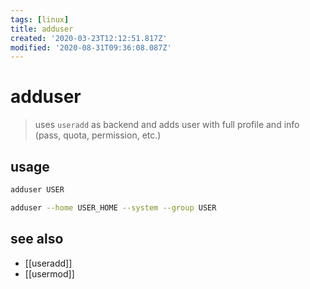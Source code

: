 ```yaml
---
tags: [linux]
title: adduser
created: '2020-03-23T12:12:51.817Z'
modified: '2020-08-31T09:36:08.087Z'
---
```


# adduser

> uses `useradd` as backend and adds user with full profile and info (pass, quota, permission, etc.) 

## usage
```sh
adduser USER

adduser --home USER_HOME --system --group USER
```

## see also
- [[useradd]]
- [[usermod]]
